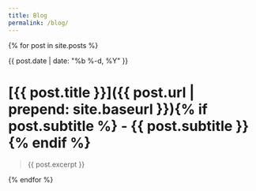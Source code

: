 ```yaml
---
title: Blog
permalink: /blog/
---
```

{% for post in site.posts %}

{{ post.date | date: "%b %-d, %Y" }}

# [{{ post.title }}]({{ post.url | prepend: site.baseurl }}){% if post.subtitle %} - {{ post.subtitle }}{% endif %}

> {{ post.excerpt }}

{% endfor %}
